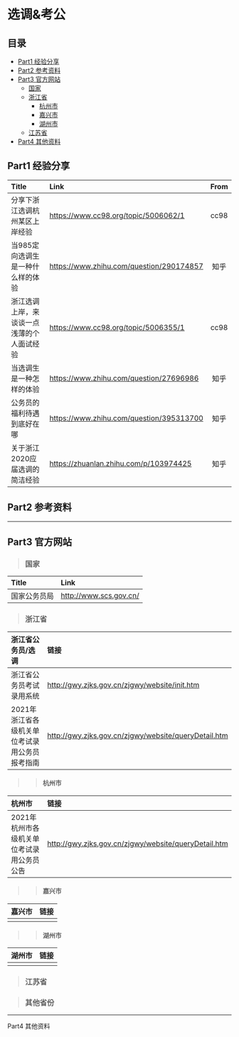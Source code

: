 # 选调&考公

## 目录
- [Part1 经验分享](#part1)
- [Part2 参考资料](#part2)
- [Part3 官方网站](#part3)
    - [国家](#china)
    - [浙江省](#zhejiang)
        - [杭州市](#hangzhou)
        - [嘉兴市](#jiaxing)
        - [湖州市](#huzhou)
    - [江苏省](#jiangsu)
- [Part4 其他资料](#part4)

<span id="part1"> </span>  
----  
## Part1 经验分享

| Title | Link | From |  
|  :----  | :---- | :----:|
|分享下浙江选调杭州某区上岸经验|https://www.cc98.org/topic/5006062/1|cc98|  
|当985定向选调生是一种什么样的体验|https://www.zhihu.com/question/290174857|知乎|
|浙江选调上岸，来谈谈一点浅薄的个人面试经验|https://www.cc98.org/topic/5006355/1|cc98|
|当选调生是一种怎样的体验|https://www.zhihu.com/question/27696986|知乎|
|公务员的福利待遇到底好在哪|https://www.zhihu.com/question/395313700|知乎|
|关于浙江2020应届选调的简洁经验|https://zhuanlan.zhihu.com/p/103974425|知乎|
<span id="part2"> </span>
----
## Part2 参考资料


----
<span id="part3"> </span>
## Part3 官方网站
<span id="china"> </span>
> ### 国家
|Title|Link|
|:----|:----|
|国家公务员局|http://www.scs.gov.cn/|

<span id="zhejiang"> </span>
> ### 浙江省
|浙江省公务员/选调|链接|
|:----|:----|
|浙江省公务员考试录用系统|http://gwy.zjks.gov.cn/zjgwy/website/init.htm|
|2021年浙江省各级机关单位考试录用公务员报考指南|http://gwy.zjks.gov.cn/zjgwy/website/queryDetail.htm|

<span id="hangzhou"> </span>
>> #### 杭州市  
|杭州市|链接|
|:----|:----|
|2021年杭州市各级机关单位考试录用公务员公告|http://gwy.zjks.gov.cn/zjgwy/website/queryDetail.htm|


<span id="jiaxing"> </span>
>> #### 嘉兴市  
|嘉兴市|链接|
|:----|:----|
|||

<span id="huzhou"> </span>
>> #### 湖州市 
|湖州市|链接|
|:----|:----|
|||



<span id="jiangsu"> </span>
> ### 江苏省

> ### 其他省份

----
<span id="part4"> </span>
Part4 其他资料